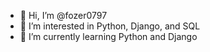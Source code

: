 - 👋 Hi, I’m @fozer0797
- 👀 I’m interested in Python, Django, and SQL
- 🌱 I’m currently learning Python and Django


<!---
fozer0797/fozer0797 is a ✨ special ✨ repository because its `README.md` (this file) appears on your GitHub profile.
You can click the Preview link to take a look at your changes.
--->
